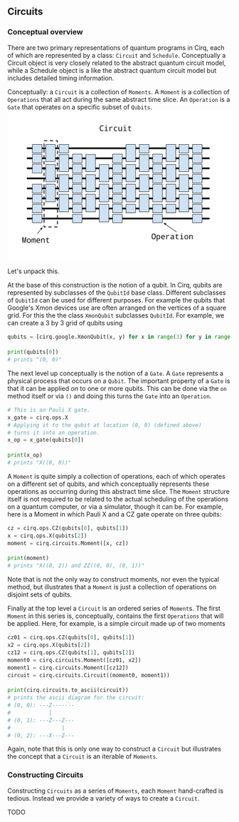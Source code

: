 ## Circuits

### Conceptual overview

There are two primary representations of quantum programs in Cirq,
each of which are represented by a class: ``Circuit`` and 
``Schedule``.  Conceptually a Circuit object is very closely 
related to the abstract quantum circuit model, while a Schedule 
object is a like the abstract quantum circuit model but includes
detailed timing information.

Conceptually: a ``Circuit`` is a collection of ``Moments``. A ``Moment``
is a collection of ``Operations`` that all act during the same
abstract time slice. An ``Operation`` is a ``Gate`` that operates
on a specific subset of ``Qubits``.
![alt text](CircuitMomentOperation.png)

Let's unpack this.

At the base of this construction is the notion of a qubit.  In
Cirq, qubits are represented by subclasses of the ``QubitId``
base class. Different subclasses of ``QubitId`` can be used 
for different purposes.  For example the qubits that Google's
Xmon devices use are often arranged on the vertices of a 
square grid.  For this the the class ``XmonQubit``
subclasses ``QubitId``.   For example, we can create
a 3 by 3 grid of qubits using
```python
qubits = [cirq.google.XmonQubit(x, y) for x in range(3) for y in range(3)]

print(qubits[0])
# prints "(0, 0)"
```

The next level up conceptually is the notion of a ``Gate``.
A ``Gate`` represents a physical process that occurs on a 
``Qubit``.  The important property of a ``Gate`` is that it
can be applied *on* to one or more qubits.  This can be done
via the ``on`` method itself or via ``()`` and doing this
turns the ``Gate`` into an ``Operation``.
```python
# This is an Pauli X gate.
x_gate = cirq.ops.X 
# Applying it to the qubit at location (0, 0) (defined above)
# turns it into an operation.
x_op = x_gate(qubits[0])

print(x_op)
# prints "X((0, 0))"
```

A ``Moment`` is quite simply a collection of operations, each of
which operates on a different set of qubits, and which conceptually
represents these operations as occurring during this abstract time 
slice. The ``Moment`` structure itself is not required to be
related to the actual scheduling of the operations on a quantum 
computer, or via a simulator, though it can be.  For example, here
is a Moment in which Pauli X and a CZ gate operate on three qubits:
```python
cz = cirq.ops.CZ(qubits[0], qubits[1])
x = cirq.ops.X(qubits[2])
moment = cirq.circuits.Moment([x, cz])

print(moment)
# prints "X((0, 2)) and ZZ((0, 0), (0, 1))"
```
Note that is not the only way to construct moments, nor even the 
typical method, but illustrates that a ``Moment`` is just a
collection of operations on disjoint sets of qubits. 

Finally at the top level a ``Circuit`` is an ordered series
of ``Moment``s.  The first ``Moment`` in this series is, 
conceptually, contains the first ``Operations`` that will be
applied.  Here, for example, is a simple circuit made up of
two moments
```python
cz01 = cirq.ops.CZ(qubits[0], qubits[1])
x2 = cirq.ops.X(qubits[2])
cz12 = cirq.ops.CZ(qubits[1], qubits[2])
moment0 = cirq.circuits.Moment([cz01, x2])
moment1 = cirq.circuits.Moment([cz12])
circuit = cirq.circuits.Circuit((moment0, moment1))

print(cirq.circuits.to_ascii(circuit))
# prints the ascii diagram for the circuit:
# (0, 0): ---Z-------
#            |
# (0, 1): ---Z---Z---
#                |
# (0, 2): ---X---Z---
```
Again, note that this is only one way to construct a ``Circuit``
but illustrates the concept that a ``Circuit`` is an iterable
of ``Moments``.

### Constructing Circuits

Constructing ``Circuits`` as a series of ``Moments``,
each ``Moment`` hand-crafted is tedious.  Instead we provide
a variety of ways to create a ``Circuit``.

TODO



